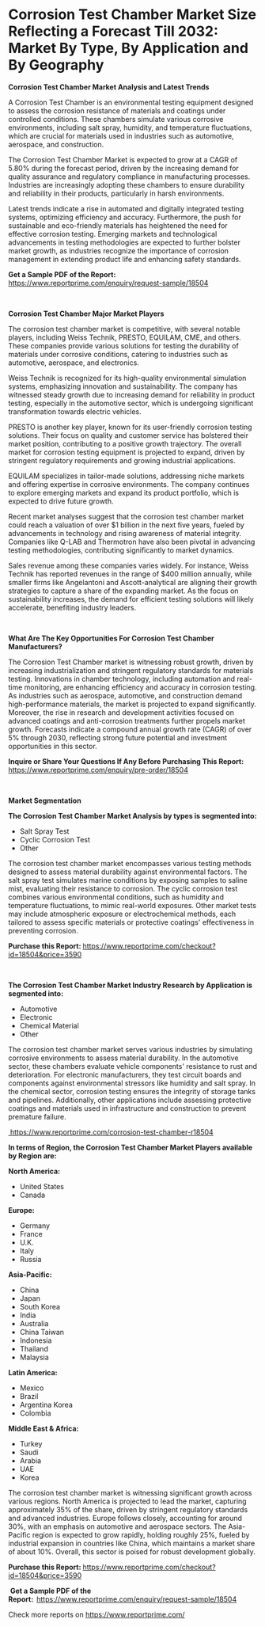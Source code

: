 <p><h1>Corrosion Test Chamber Market Size Reflecting a Forecast Till 2032: Market By Type, By Application and By Geography</h1></p><p><strong>Corrosion Test Chamber Market Analysis and Latest Trends</strong></p>
<p><p>A Corrosion Test Chamber is an environmental testing equipment designed to assess the corrosion resistance of materials and coatings under controlled conditions. These chambers simulate various corrosive environments, including salt spray, humidity, and temperature fluctuations, which are crucial for materials used in industries such as automotive, aerospace, and construction.</p><p>The Corrosion Test Chamber Market is expected to grow at a CAGR of 5.80% during the forecast period, driven by the increasing demand for quality assurance and regulatory compliance in manufacturing processes. Industries are increasingly adopting these chambers to ensure durability and reliability in their products, particularly in harsh environments. </p><p>Latest trends indicate a rise in automated and digitally integrated testing systems, optimizing efficiency and accuracy. Furthermore, the push for sustainable and eco-friendly materials has heightened the need for effective corrosion testing. Emerging markets and technological advancements in testing methodologies are expected to further bolster market growth, as industries recognize the importance of corrosion management in extending product life and enhancing safety standards.</p></p>
<p><strong>Get a Sample PDF of the Report:&nbsp;</strong> <a href="https://www.reportprime.com/enquiry/request-sample/18504?utm_campaign=2645&utm_medium=2&utm_source=Github&utm_content=ia&utm_term=19032025&utm_id=corrosion-test-chamber">https://www.reportprime.com/enquiry/request-sample/18504</a></p>
<p>&nbsp;</p>
<p><strong>Corrosion Test Chamber Major Market Players</strong></p>
<p><p>The corrosion test chamber market is competitive, with several notable players, including Weiss Technik, PRESTO, EQUILAM, CME, and others. These companies provide various solutions for testing the durability of materials under corrosive conditions, catering to industries such as automotive, aerospace, and electronics.</p><p>Weiss Technik is recognized for its high-quality environmental simulation systems, emphasizing innovation and sustainability. The company has witnessed steady growth due to increasing demand for reliability in product testing, especially in the automotive sector, which is undergoing significant transformation towards electric vehicles.</p><p>PRESTO is another key player, known for its user-friendly corrosion testing solutions. Their focus on quality and customer service has bolstered their market position, contributing to a positive growth trajectory. The overall market for corrosion testing equipment is projected to expand, driven by stringent regulatory requirements and growing industrial applications.</p><p>EQUILAM specializes in tailor-made solutions, addressing niche markets and offering expertise in corrosive environments. The company continues to explore emerging markets and expand its product portfolio, which is expected to drive future growth.</p><p>Recent market analyses suggest that the corrosion test chamber market could reach a valuation of over $1 billion in the next five years, fueled by advancements in technology and rising awareness of material integrity. Companies like Q-LAB and Thermotron have also been pivotal in advancing testing methodologies, contributing significantly to market dynamics.</p><p>Sales revenue among these companies varies widely. For instance, Weiss Technik has reported revenues in the range of $400 million annually, while smaller firms like Angelantoni and Ascott-analytical are aligning their growth strategies to capture a share of the expanding market. As the focus on sustainability increases, the demand for efficient testing solutions will likely accelerate, benefiting industry leaders.</p></p>
<p>&nbsp;</p>
<p><strong>What Are The Key Opportunities For Corrosion Test Chamber Manufacturers?</strong></p>
<p><p>The Corrosion Test Chamber market is witnessing robust growth, driven by increasing industrialization and stringent regulatory standards for materials testing. Innovations in chamber technology, including automation and real-time monitoring, are enhancing efficiency and accuracy in corrosion testing. As industries such as aerospace, automotive, and construction demand high-performance materials, the market is projected to expand significantly. Moreover, the rise in research and development activities focused on advanced coatings and anti-corrosion treatments further propels market growth. Forecasts indicate a compound annual growth rate (CAGR) of over 5% through 2030, reflecting strong future potential and investment opportunities in this sector.</p></p>
<p><strong>Inquire or Share Your Questions If Any Before Purchasing This Report:</strong> <a href="https://www.reportprime.com/enquiry/pre-order/18504?utm_campaign=2645&utm_medium=2&utm_source=Github&utm_content=ia&utm_term=19032025&utm_id=corrosion-test-chamber">https://www.reportprime.com/enquiry/pre-order/18504</a></p>
<p>&nbsp;</p>
<p><strong>Market Segmentation</strong></p>
<p><strong>The Corrosion Test Chamber Market Analysis by types is segmented into:</strong></p>
<p><ul><li>Salt Spray Test</li><li>Cyclic Corrosion Test</li><li>Other</li></ul></p>
<p><p>The corrosion test chamber market encompasses various testing methods designed to assess material durability against environmental factors. The salt spray test simulates marine conditions by exposing samples to saline mist, evaluating their resistance to corrosion. The cyclic corrosion test combines various environmental conditions, such as humidity and temperature fluctuations, to mimic real-world exposures. Other market tests may include atmospheric exposure or electrochemical methods, each tailored to assess specific materials or protective coatings' effectiveness in preventing corrosion.</p></p>
<p><strong>Purchase this Report:&nbsp;</strong><a href="https://www.reportprime.com/checkout?id=18504&price=3590&utm_campaign=2645&utm_medium=2&utm_source=Github&utm_content=ia&utm_term=19032025&utm_id=corrosion-test-chamber">https://www.reportprime.com/checkout?id=18504&price=3590</a></p>
<p>&nbsp;</p>
<p><strong>The Corrosion Test Chamber Market Industry Research by Application is segmented into:</strong></p>
<p><ul><li>Automotive</li><li>Electronic</li><li>Chemical Material</li><li>Other</li></ul></p>
<p><p>The corrosion test chamber market serves various industries by simulating corrosive environments to assess material durability. In the automotive sector, these chambers evaluate vehicle components' resistance to rust and deterioration. For electronic manufacturers, they test circuit boards and components against environmental stressors like humidity and salt spray. In the chemical sector, corrosion testing ensures the integrity of storage tanks and pipelines. Additionally, other applications include assessing protective coatings and materials used in infrastructure and construction to prevent premature failure.</p></p>
<p><a href="https://www.reportprime.com/corrosion-test-chamber-r18504?utm_campaign=2645&utm_medium=2&utm_source=Github&utm_content=ia&utm_term=19032025&utm_id=corrosion-test-chamber">&nbsp;https://www.reportprime.com/corrosion-test-chamber-r18504</a></p>
<p><strong>In terms of Region, the Corrosion Test Chamber Market Players available by Region are:</strong></p>
<p>
    <p> <strong> North America: </strong>
        <ul>
            <li>United States</li>
            <li>Canada</li>
        </ul>
        </p> 
    <p> <strong> Europe: </strong>
        <ul>
            <li>Germany</li>
            <li>France</li>
            <li>U.K.</li>
            <li>Italy</li>
            <li>Russia</li>
        </ul>
        </p> 
    <p> <strong> Asia-Pacific: </strong>
        <ul>
            <li>China</li>
            <li>Japan</li>
            <li>South Korea</li>
            <li>India</li>
            <li>Australia</li>
            <li>China Taiwan</li>
            <li>Indonesia</li>
            <li>Thailand</li>
            <li>Malaysia</li>
        </ul>
        </p> 
    <p> <strong> Latin America: </strong>
        <ul>
            <li>Mexico</li>
            <li>Brazil</li>
            <li>Argentina Korea</li>
            <li>Colombia</li>
        </ul>
        </p> 
    <p> <strong> Middle East & Africa: </strong>
        <ul>
            <li>Turkey</li>
            <li>Saudi</li>
            <li>Arabia</li>
            <li>UAE</li>
            <li>Korea</li>
        </ul>
    </p>
    </p>
<p><p>The corrosion test chamber market is witnessing significant growth across various regions. North America is projected to lead the market, capturing approximately 35% of the share, driven by stringent regulatory standards and advanced industries. Europe follows closely, accounting for around 30%, with an emphasis on automotive and aerospace sectors. The Asia-Pacific region is expected to grow rapidly, holding roughly 25%, fueled by industrial expansion in countries like China, which maintains a market share of about 10%. Overall, this sector is poised for robust development globally.</p></p>
<p><strong>Purchase this Report: </strong><a href="https://www.reportprime.com/checkout?id=18504&price=3590&utm_campaign=2645&utm_medium=2&utm_source=Github&utm_content=ia&utm_term=19032025&utm_id=corrosion-test-chamber">https://www.reportprime.com/checkout?id=18504&price=3590</a></p>
<p>&nbsp;<strong>Get a Sample PDF of the Report:&nbsp;&nbsp;</strong><a href="https://www.reportprime.com/enquiry/request-sample/18504?utm_campaign=2645&utm_medium=2&utm_source=Github&utm_content=ia&utm_term=19032025&utm_id=corrosion-test-chamber">https://www.reportprime.com/enquiry/request-sample/18504</a></p>
<p><strong></strong></p>
<p>Check more reports on <a href="https://www.reportprime.com/?utm_campaign=2645&utm_medium=2&utm_source=Github&utm_content=ia&utm_term=19032025&utm_id=corrosion-test-chamber">https://www.reportprime.com/</a></p>